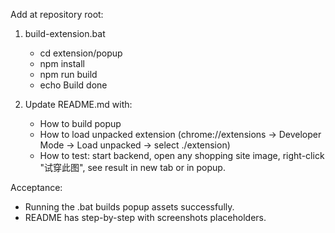 Add at repository root:

1. build-extension.bat

   - cd extension/popup
   - npm install
   - npm run build
   - echo Build done

2. Update README.md with:
   - How to build popup
   - How to load unpacked extension (chrome://extensions → Developer Mode → Load unpacked → select ./extension)
   - How to test: start backend, open any shopping site image, right-click "试穿此图", see result in new tab or in popup.

Acceptance:

- Running the .bat builds popup assets successfully.
- README has step-by-step with screenshots placeholders.
